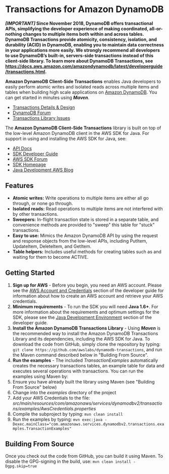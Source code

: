# Transactions for Amazon DynamoDB

**_[IMPORTANT]_ Since November 2018, DynamoDB offers transactional APIs, simplifying the developer experience of making coordinated, all-or-nothing changes to multiple items both within and across tables. DynamoDB Transactions provide atomicity, consistency, isolation, and durability (ACID) in DynamoDB, enabling you to maintain data correctness in your applications more easily. We strongly recommend all developers to use DynamoDB’s built-in, servers-side transactions instead of this client-side library. To learn more about DynamoDB Transactions, see https://docs.aws.amazon.com/amazondynamodb/latest/developerguide/transactions.html.**
 

**Amazon DynamoDB Client-Side Transactions** enables Java developers to easily perform atomic writes and isolated reads across multiple items and tables when building high scale applications on [Amazon DynamoDB][dynamodb]. You can get started in minutes using ***Maven***.

* [Transactions Details & Design][design]
* [DynamoDB Forum][sdk-forum]
* [Transactions Library Issues][sdk-issues] 

The **Amazon DynamoDB Client-Side Transactions** library is built on top of the low-level Amazon DynamoDB client in the AWS SDK for Java.  For support in using and installing the AWS SDK for Java, see:

* [API Docs][docs-api]
* [SDK Developer Guide][docs-guide]
* [AWS SDK Forum][sdk-forum]
* [SDK Homepage][sdk-website]
* [Java Development AWS Blog][sdk-blog]

## Features

* **Atomic writes:** Write operations to multiple items are either all go through, or none go through.
* **Isolated reads:** Read operations to multiple items are not interfered with by other transactions.
* **Sweepers:** In-flight transaction state is stored in a separate table, and convenience methods are provided to "sweep" this table for "stuck" transactions.   
* **Easy to use:** Mimics the Amazon DynamoDB API by using the request and response objects from the low-level APIs, including PutItem, UpdateItem, DeleteItem, and GetItem.
* **Table helpers:** Includes useful methods for creating tables such as and waiting for them to become ACTIVE.

## Getting Started

1. **Sign up for AWS** - Before you begin, you need an AWS account. Please see the [AWS Account and Credentials][docs-signup] section of the developer guide for information about how to create an AWS account and retrieve your AWS credentials.
1. **Minimum requirements** - To run the SDK you will need **Java 1.6+**. For more information about the requirements and optimum settings for the SDK, please see the [Java Development Environment][docs-signup] section of the developer guide.
1. **Install the Amazon DynamoDB Transactions Library** - Using ***Maven*** is the recommended way to install the Amazon DynamoDB Transactions Library and its dependencies, including the AWS SDK for Java.  To download the code from GitHub, simply clone the repository by typing: `git clone https://github.com/awslabs/dynamodb-transactions`, and run the Maven command described below in "Building From Source".
1. **Run the examples** - The included *TransactionExamples* automatically creates the necessary transactions tables, an example table for data and executes several operations with transactions.  You can run the examples using Maven by:
  1.  Ensure you have already built the library using Maven (see "Building From Source" below)
  2.  Change into the *examples* directory of the project
  2.  Add your AWS Credentials to the file: *src/main/resources/com/amazonaws/services/dynamodbv2/transactions/examples/AwsCredentials.properties*
  3.  Compile the subproject by typing: `mvn clean install`
  4.  Run the examples by typing: `mvn exec:java -Dexec.mainClass="com.amazonaws.services.dynamodbv2.transactions.examples.TransactionExamples"` 

## Building From Source

Once you check out the code from GitHub, you can build it using Maven.  To disable the GPG-signing in the build, use: `mvn clean install -Dgpg.skip=true`

[design]: https://github.com/awslabs/dynamodb-transactions/blob/master/DESIGN.md
[sdk-install-jar]: http://sdk-for-java.amazonwebservices.com/latest/aws-java-sdk.zip
[aws]: http://aws.amazon.com/
[dynamodb]: http://aws.amazon.com/dynamodb
[dynamodb-forum]: https://forums.aws.amazon.com/forum.jspa?forumID=131
[sdk-website]: http://aws.amazon.com/sdkforjava
[sdk-forum]: http://developer.amazonwebservices.com/connect/forum.jspa?forumID=70
[sdk-blog]: https://java.awsblog.com/
[sdk-issues]: https://github.com/awslabs/dynamodb-transactions/issues
[sdk-license]: http://www.apache.org/licenses/LICENSE-2.0
[docs-api]: http://docs.aws.amazon.com/AWSJavaSDK/latest/javadoc/index.html
[docs-dynamodb-api]: http://docs.aws.amazon.com/amazondynamodb/latest/APIReference/Welcome.html
[docs-dynamodb]: http://docs.aws.amazon.com/amazondynamodb/latest/developerguide
[docs-signup]: http://docs.aws.amazon.com/AWSSdkDocsJava/latest/DeveloperGuide/java-dg-setup.html
[aws-iam-credentials]: http://docs.aws.amazon.com/AWSSdkDocsJava/latest/DeveloperGuide/java-dg-roles.html
[docs-guide]: http://docs.aws.amazon.com/AWSSdkDocsJava/latest/DeveloperGuide/welcome.html
